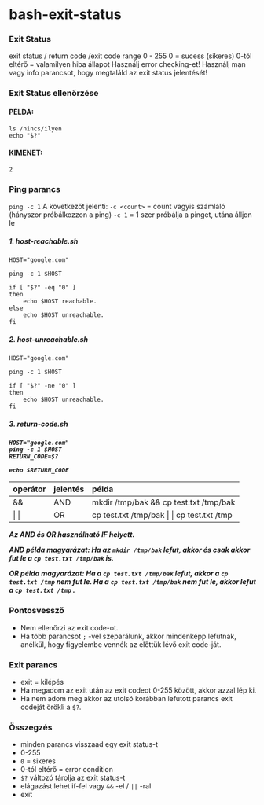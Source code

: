 # bash-exit-status

<h3>Exit Status</h3>
exit status / return code /exit code
range 0 - 255
0 = sucess (sikeres)
0-tól eltérő = valamilyen hiba állapot
Használj error checking-et!
Használj man vagy info parancsot, hogy megtaláld az exit status jelentését!


<h3>Exit Status ellenőrzése</h3>

<h4>PÉLDA:</h4>

```
ls /nincs/ilyen
echo "$?"
```

<h4>KIMENET:</h4>

```
2
```

<h3>Ping parancs</h3>

`ping -c 1`
A következőt jelenti:
`-c <count>` = count vagyis számláló (hányszor próbálkozzon a ping)
`-c 1` = 1 szer próbálja a pinget, utána álljon le

<h5>1. host-reachable.sh</h5>

```
HOST="google.com"

ping -c 1 $HOST

if [ "$?" -eq "0" ]
then
    echo $HOST reachable.
else
    echo $HOST unreachable.
fi
```

<h5>2. host-unreachable.sh</h5>

```
HOST="google.com"

ping -c 1 $HOST

if [ "$?" -ne "0" ]
then
    echo $HOST unreachable.
fi

```

<h5>3. return-code.sh<h5>

```
HOST="google.com"
ping -c 1 $HOST
RETURN_CODE=$?

echo $RETURN_CODE

```
| operátor | jelentés | példa |
|:-|:-|:-|
| && | AND | mkdir /tmp/bak && cp test.txt /tmp/bak |
| &#124; &#124;| OR | cp test.txt /tmp/bak &#124; &#124; cp test.txt /tmp |


*Az AND és OR használható IF helyett.*

**AND példa magyarázat:**
Ha az `mkdir /tmp/bak` lefut, akkor és csak akkor fut le a `cp test.txt /tmp/bak` is.

**OR példa magyarázat:**
Ha a `cp test.txt /tmp/bak` lefut, akkor a `cp test.txt /tmp` nem fut le.
Ha a `cp test.txt /tmp/bak` nem fut le, akkor lefut a `cp test.txt /tmp` .

<h3>Pontosvessző</h3>

- Nem ellenőrzi az exit code-ot.
- Ha több parancsot `;` -vel szeparálunk, akkor mindenképp lefutnak, anélkül, hogy figyelembe vennék az előttük lévő exit code-ját.

<h3>Exit parancs</h3>

- exit = kilépés
- Ha megadom az exit után az exit codeot 0-255 között, akkor azzal lép ki.
- Ha nem adom meg akkor az utolsó korábban lefutott parancs exit codeját örökli a `$?`.

<h3>Összegzés</h3>

- minden parancs visszaad egy exit status-t
- 0-255
- `0` = sikeres
- 0-tól eltérő = error condition
- `$?` változó tárolja az exit status-t
- elágazást lehet if-fel vagy `&&` -el / `||` -ral
- exit


